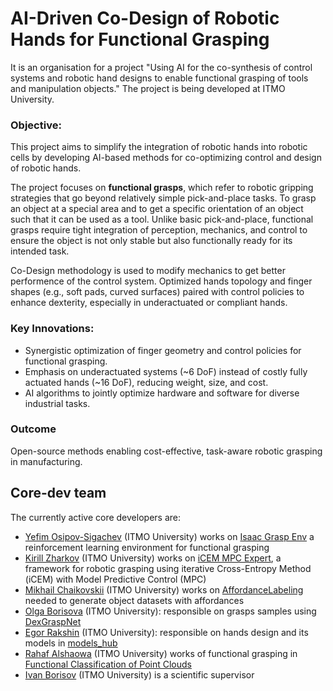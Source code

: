 # AI-Driven Co-Design of Robotic Hands for Functional Grasping

It is an organisation for a project "Using AI for the co-synthesis of control systems and robotic hand designs to enable functional grasping of tools and manipulation objects." The project is being developed at ITMO University. 

### Objective:
This project aims to simplify the integration of robotic hands into robotic cells by developing AI-based methods for co-optimizing control and design of robotic hands. 

The project focuses on **functional grasps**, which refer to robotic gripping strategies that go beyond relatively simple pick-and-place tasks. To grasp an object at a special area and to get a specific orientation of an object such that it can be used as a tool. Unlike basic pick-and-place, functional grasps require tight integration of perception, mechanics, and control to ensure the object is not only stable but also functionally ready for its intended task.

Co-Design methodology is used to modify mechanics to get better performence of the control system. Optimized hands topology and finger shapes (e.g., soft pads, curved surfaces) paired with control policies to enhance dexterity, especially in underactuated or compliant hands.

### Key Innovations:
- Synergistic optimization of finger geometry and control policies for functional grasping.
- Emphasis on underactuated systems (~6 DoF) instead of costly fully actuated hands (~16 DoF), reducing weight, size, and cost.
- AI algorithms to jointly optimize hardware and software for diverse industrial tasks.

### Outcome

Open-source methods enabling cost-effective, task-aware robotic grasping in manufacturing.

## Core-dev team

The currently active core developers are:

-   [Yefim Osipov-Sigachev](https://github.com/Huowl) (ITMO University) works on [Isaac Grasp Env](https://github.com/BE2R-Lab-RND-AI-Grasping/IsaacGraspingEnv) a reinforcement learning environment for functional grasping
-   [Kirill Zharkov](https://github.com/ZharkovKirill) (ITMO University) works on [iCEM MPC Expert](https://github.com/BE2R-Lab-RND-AI-Grasping/cem_mpc_expert), a framework for robotic grasping using iterative Cross-Entropy Method (iCEM) with Model Predictive Control (MPC)
-   [Mikhail Chaikovskii](https://github.com/MikhailChaikovskii) (ITMO University) works on [AffordanceLabeling](https://github.com/BE2R-Lab-RND-AI-Grasping/Semantic_Object_Segmentation_for_Affordance_Labeling) needed to generate object datasets with affordances 
-   [Olga Borisova](https://github.com/BorisovaOlga) (ITMO University): responsible on grasps samples using [DexGraspNet](https://github.com/BE2R-Lab-RND-AI-Grasping/DexGraspNet)
-   [Egor Rakshin](https://github.com/RakshinEgor) (ITMO University): responsible on hands design and its models in [models_hub](https://github.com/BE2R-Lab-RND-AI-Grasping/hand_models_hub)
-   [Rahaf Alshaowa](https://github.com/RahafAlshaowa) (ITMO University) works of functional grasping in [Functional Classification of Point Clouds
](https://github.com/BE2R-Lab-RND-AI-Grasping/gt_functional_pc)
-   [Ivan Borisov](https://github.com/iiborisov) (ITMO University) is a scientific supervisor
<!--
[Markdown](https://docs.github.com/github/writing-on-github/getting-started-with-writing-and-formatting-on-github/basic-writing-and-formatting-syntax)
-->
